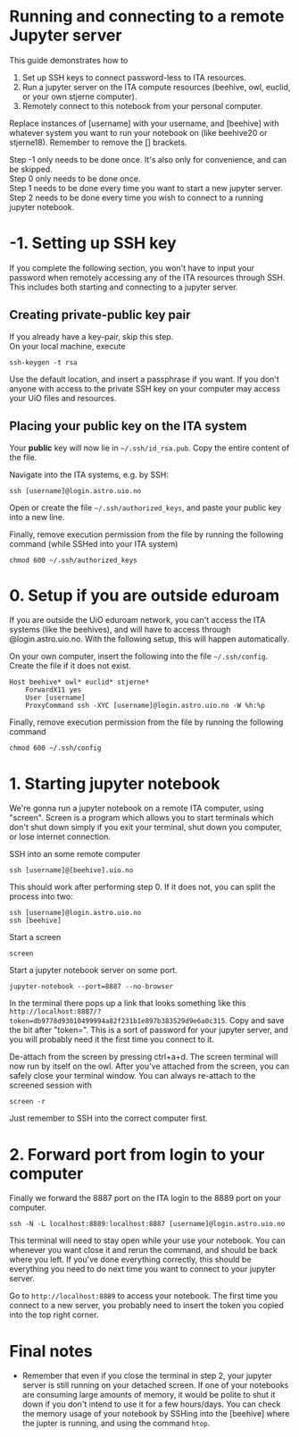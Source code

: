 # Running and connecting to a remote Jupyter server
This guide demonstrates how to
1. Set up SSH keys to connect password-less to ITA resources.
2. Run a jupyter server on the ITA compute resources (beehive, owl, euclid, or your own stjerne computer). 
3. Remotely connect to this notebook from your personal computer.

Replace instances of [username] with your username, and [beehive] with whatever system you want to run your notebook on (like beehive20 or stjerne18). Remember to remove the [] brackets.

Step -1 only needs to be done once. It's also only for convenience, and can be skipped.\
Step 0 only needs to be done once.\
Step 1 needs to be done every time you want to start a new jupyter server.\
Step 2 needs to be done every time you wish to connect to a running jupyter notebook.



# -1. Setting up SSH key
If you complete the following section, you won't have to input your password when remotely accessing any of the ITA resources through SSH. This includes both starting and connecting to a jupyter server.

## Creating private-public key pair
If you already have a key-pair, skip this step.\
On your local machine, execute
```
ssh-keygen -t rsa
```
Use the default location, and insert a passphrase if you want. If you don't anyone with access to the private SSH key on your computer may access your UiO files and resources.

## Placing your public key on the ITA system
Your **public** key will now lie in `~/.ssh/id_rsa.pub`. Copy the entire content of the file.

Navigate into the ITA systems, e.g. by SSH:
```
ssh [username]@login.astro.uio.no
```
Open or create the file `~/.ssh/authorized_keys`, and paste your public key into a new line.

Finally, remove execution permission from the file by running the following command (while SSHed into your ITA system)
```
chmod 600 ~/.ssh/authorized_keys
```

# 0. Setup if you are outside eduroam
If you are outside the UiO eduroam network, you can't access the ITA systems (like the beehives), and will have to access through @login.astro.uio.no. With the following setup, this will happen automatically.

On your own computer, insert the following into the file `~/.ssh/config`. Create the file if it does not exist.
```
Host beehive* owl* euclid* stjerne*
    ForwardX11 yes
    User [username]
    ProxyCommand ssh -XYC [username]@login.astro.uio.no -W %h:%p
```

Finally, remove execution permission from the file by running the following command
```
chmod 600 ~/.ssh/config
```

# 1. Starting jupyter notebook
We're gonna run a jupyter notebook on a remote ITA computer, using "screen". Screen is a program which allows you to start terminals which don't shut down simply if you exit your terminal, shut down you computer, or lose internet connection.

SSH into an some remote computer
```
ssh [username]@[beehive].uio.no
```
This should work after performing step 0. If it does not, you can split the process into two:
```
ssh [username]@login.astro.uio.no
ssh [beehive]
```

Start a screen
```
screen
```

Start a jupyter notebook server on some port.
```
jupyter-notebook --port=8887 --no-browser
```

In the terminal there pops up a link that looks something like this `http://localhost:8887/?token=db9778d93010499994a82f231b1e897b383529d9e6a0c315`. Copy and save the bit after "token=". This is a sort of password for your jupyter server, and you will probably need it the first time you connect to it.

De-attach from the screen by pressing ctrl+a+d. The screen terminal will now run by itself on the owl. After you've attached from the screen, you can safely close your terminal window. You can always re-attach to the screened session with
```
screen -r
```
Just remember to SSH into the correct computer first.


# 2. Forward port from login to your computer
Finally we forward the 8887 port on the ITA login to the 8889 port on your computer.
```
ssh -N -L localhost:8889:localhost:8887 [username]@login.astro.uio.no
```
This terminal will need to stay open while your use your notebook. You can whenever you want close it and rerun the command, and should be back where you left. If you've done everything correctly, this should be everything you need to do next time you want to connect to your jupyter server.

Go to `http://localhost:8889` to access your notebook. The first time you connect to a new server, you probably need to insert the token you copied into the top right corner.

# Final notes
* Remember that even if you close the terminal in step 2, your jupyter server is still running on your detached screen. If one of your notebooks are consuming large amounts of memory, it would be polite to shut it down if you don't intend to use it for a few hours/days. You can check the memory usage of your notebook by SSHing into the [beehive] where the jupter is running, and using the command `htop`.